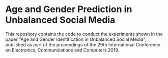 # Age and Gender Prediction in Unbalanced Social Media

This repository contains the code to conduct the experiments shown in the paper "Age and Gender Identification in Unbalanced Social Media", published as part of the proceedings of the 29th International Conference on Electronics, Communications and Computers 2019.
